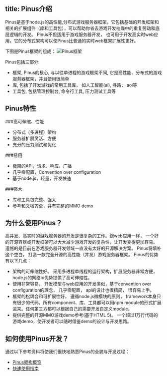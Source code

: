 title: Pinus介绍 
---

Pinus是基于node.js的高性能,分布式游戏服务器框架。它包括基础的开发框架和相关的扩展组件（库和工具包），可以帮助你省去游戏开发枯燥中的重复劳动和底层逻辑的开发。
Pinus不但适用于游戏服务器开发， 也可用于开发高实时web应用，它的分布式架构可以使Pinus比普通的实时web框架扩展性更好。

下图是Pinus框架的组成：
![Pinus框架](http://pomelo.netease.com/resource/documentImage/pomeloFramework.png)

Pinus包括三部分:
* 框架, Pinus的核心, 与以往单进程的游戏框架不同, 它是高性能、分布式的游戏服务器框架，并且使用很简单
* 库, 包括了开发游戏的常用工具库， 如人工智能(ai), 寻路， aoi等 
* 工具包, 包括管理控制台, 命令行工具, 压力测试工具等

## Pinus特性
###高可伸缩、性能
* 分布式（多进程）架构
* 服务器扩展灵活、方便
* 充分的压力测试和优化

###易用
* 极简的API，请求、响应、广播 
* 几乎零配置，Convention over configuration
* 基于node.js，轻量，开发快速

###强大
* 库和工具包完整、强大
* 参考和文档齐全，并有完整的MMO demo

## 为什么使用Pinus？
高并发、高实时的游戏服务器的开发是很复杂的工作。跟web应用一样， 一个好的开源容器或开发框架可以大大减少游戏开发的复杂性，让开发变得更加容易。  
遗憾的是目前在游戏服务器开发领域一直没有太好的开源解决方案。
Pinus将填补这个空白， 打造一款完全开源的高性能（并发）游戏服务器框架。 Pinus的优势有以下几点：
* 架构的可伸缩性好。 采用多进程单线程的运行架构，扩展服务器非常方便， node.js的网络io优势提供了高可伸缩性。
* 使用非常容易， 开发模型与web应用的开发类似，基于convention over configuration的理念， 几乎零配置， api的设计也很精简， 很容易上手。
* 框架的松耦合和可扩展性好， 遵循node.js微模块的原则， framework本身只有很少的代码，所有component、库、工具都可以用npm module的形式扩展进来。任何第三方都可以根据自己的需要开发自定义module。
* 提供完整的开源MMO游戏demo参考(基于HTML 5)。 一个超过1万行代码的游戏demo，使开发者可以随时借鉴demo的设计与开发思路。

## 如何使用Pinus开发？
通过以下参考资料将使我们很快地熟悉Pinus的全貌与开发过程：
* [Pinus架构概览](frameworkIntro.html)  
* [快速使用指南](quickstart.html)
